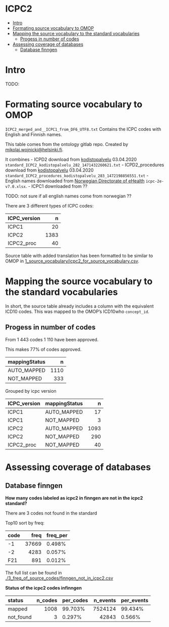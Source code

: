 ICPC2
================

  - [Intro](#intro)
  - [Formating source vocabulary to
    OMOP](#formating-source-vocabulary-to-omop)
  - [Mapping the source vocabulary to the standard
    vocabularies](#mapping-the-source-vocabulary-to-the-standard-vocabularies)
      - [Progess in number of codes](#progess-in-number-of-codes)
  - [Assessing coverage of databases](#assessing-coverage-of-databases)
      - [Database finngen](#database-finngen)

# Intro

TODO:

# Formating source vocabulary to OMOP

`ICPC2_merged_and__ICPC1_from_DF6_UTF8.txt` Contains the ICPC codes with
English and Finnish names.

This table comes from the ontology gitlab repo. Created by
<mikolaj.wojnicki@helsinki.fi>.

It combines - ICPD2 download from
[kodistopalvelu](https://version.helsinki.fi/ontology-group/ontologists/-/wikis/uploads/ce2ce4426b394ef58021b198b28869d4/Koodistopalvelu_ICPC2_v5_2020-04-03.xlsx)
03.04.2020 `standard_ICPC2_kodistopalvelu_282_1471432260621.txt` -
ICPD2\_procedures download from
[kodistopalvelu](https://version.helsinki.fi/ontology-group/ontologists/-/wikis/uploads/ca4885e34d5715029f3305e4fb222960/Koodistopalvelu_ICPC2_prosessikoodit_v5_2020-04-03.xlsx)
03.04.2020
`standard_ICPC2_procedures_kodistopalvelu_283_1472198856551.txt` -
English names downloaded from [Norwegian Directorate of
eHealth](https://ehelse.no/kodeverk/icpc-2e--english-version)
`icpc-2e-v7.0.xlsx`. - ICPC1 downloaded from ??

TODO: not sure if all english names come from norwegian ??

There are 3 different types of ICPC codes:

<div class="kable-table">

| ICPC\_version |    n |
| :------------ | ---: |
| ICPC1         |   20 |
| ICPC2         | 1383 |
| ICPC2\_proc   |   40 |

</div>

Source table with added translation has been formatted to be similar to
OMOP in
[1\_source\_vocabulary/icpc2\_for\_source\_vocabulary.csv](1_source_vocabulary/icpc2_for_source_vocabulary.csv).

# Mapping the source vocabulary to the standard vocabularies

In short, the source table already includes a column with the equivalent
ICD10 codes. This was mapped to the OMOP’s ICD10who `concept_id`.

## Progess in number of codes

From 1 443 codes 1 110 have been approved.

This makes 77% of codes approved.

<div class="kable-table">

| mappingStatus |    n |
| :------------ | ---: |
| AUTO\_MAPPED  | 1110 |
| NOT\_MAPPED   |  333 |

</div>

Grouped by icpc version

<div class="kable-table">

| ICPC\_version | mappingStatus |    n |
| :------------ | :------------ | ---: |
| ICPC1         | AUTO\_MAPPED  |   17 |
| ICPC1         | NOT\_MAPPED   |    3 |
| ICPC2         | AUTO\_MAPPED  | 1093 |
| ICPC2         | NOT\_MAPPED   |  290 |
| ICPC2\_proc   | NOT\_MAPPED   |   40 |

</div>

# Assessing coverage of databases

## Database finngen

**How many codes labeled as icpc2 in finngen are not in the icpc2
standard?**

There are 3 codes not found in the standard

Top10 sort by freq:

| code |  freq | freq\_per |
| :--- | ----: | :-------- |
| \-1  | 37669 | 0.498%    |
| \-2  |  4283 | 0.057%    |
| F21  |   891 | 0.012%    |

The full list can be found in
[./3\_freq\_of\_source\_codes/finngen\_not\_in\_icpc2.csv](./3_freq_of_source_codes/finngen_not_in_icpc2.csv)

**Status of the icpc2 codes infinngen**

| status     | n\_codes | per\_codes | n\_events | per\_events |
| :--------- | -------: | :--------- | --------: | :---------- |
| mapped     |     1008 | 99.703%    |   7524124 | 99.434%     |
| not\_found |        3 | 0.297%     |     42843 | 0.566%      |
